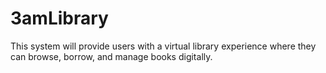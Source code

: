 # 3amLibrary
This system will provide users with a virtual library experience where they can browse, borrow, and manage books digitally. 
